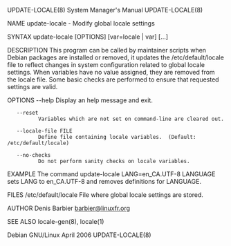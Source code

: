 UPDATE-LOCALE(8)                                                                         System Manager's Manual                                                                         UPDATE-LOCALE(8)

NAME
       update-locale - Modify global locale settings

SYNTAX
       update-locale [OPTIONS] [var=locale | var] [...]

DESCRIPTION
       This  program  can  be  called  by maintainer scripts when Debian packages are installed or removed, it updates the /etc/default/locale file to reflect changes in system configuration related to
       global locale settings.  When variables have no value assigned, they are removed from the locale file.  Some basic checks are performed to ensure that requested settings are valid.

OPTIONS
       --help Display an help message and exit.

       --reset
              Variables which are not set on command-line are cleared out.

       --locale-file FILE
              Define file containing locale variables.  (Default: /etc/default/locale)

       --no-checks
              Do not perform sanity checks on locale variables.

EXAMPLE
       The command
               update-locale LANG=en_CA.UTF-8 LANGUAGE
       sets LANG to en_CA.UTF-8 and removes definitions for LANGUAGE.

FILES
       /etc/default/locale
              File where global locale settings are stored.

AUTHOR
       Denis Barbier <barbier@linuxfr.org>

SEE ALSO
       locale-gen(8), locale(1)

Debian GNU/Linux                                                                                April 2006                                                                               UPDATE-LOCALE(8)
